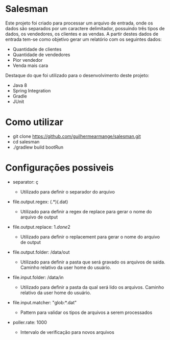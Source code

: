 # Salesman

Este projeto foi criado para processar um arquivo de entrada, onde os dados são separados por um caractere delimitador, possuindo três tipos de dados, os vendedores, os clientes e as vendas. A partir destes dados de entrada tem-se como objetivo gerar um relatório com os seguintes dados: 

- Quantidade de clientes
- Quantidade de vendedores
- Pior vendedor 
- Venda mais cara

Destaque do que foi utilizado para o desenvolvimento deste projeto:
- Java 8
- Spring Integration
- Gradle
- JUnit

# Como utilizar

- git clone https://github.com/guilhermearmange/salesman.git
- cd salesman
- ./gradlew build bootRun

# Configurações possiveis
- separator: ç
    - Utilizado para definir o separador do arquivo
    
- file.output.regex: (.*)(\.dat)
    - Utilizado para definir a regex de replace para gerar o nome do arquivo de output

- file.output.replace: $1.done$2
    - Utilizado para definir o replacement para gerar o nome do arquivo de output

- file.output.folder: /data/out
    - Utilizado para definir a pasta que será gravado os arquivos de saida. Caminho relativo da user home do usuário.

- file.input.folder: /data/in
    - Utilizado para definir a pasta da qual será lido os arquivos. Caminho relativo da user home do usuário. 

- file.input.matcher: "glob:*.dat"
    - Pattern para validar os tipos de arquivos a serem processados 

- poller.rate: 1000
    - Intervalo de verificação para novos arquivos